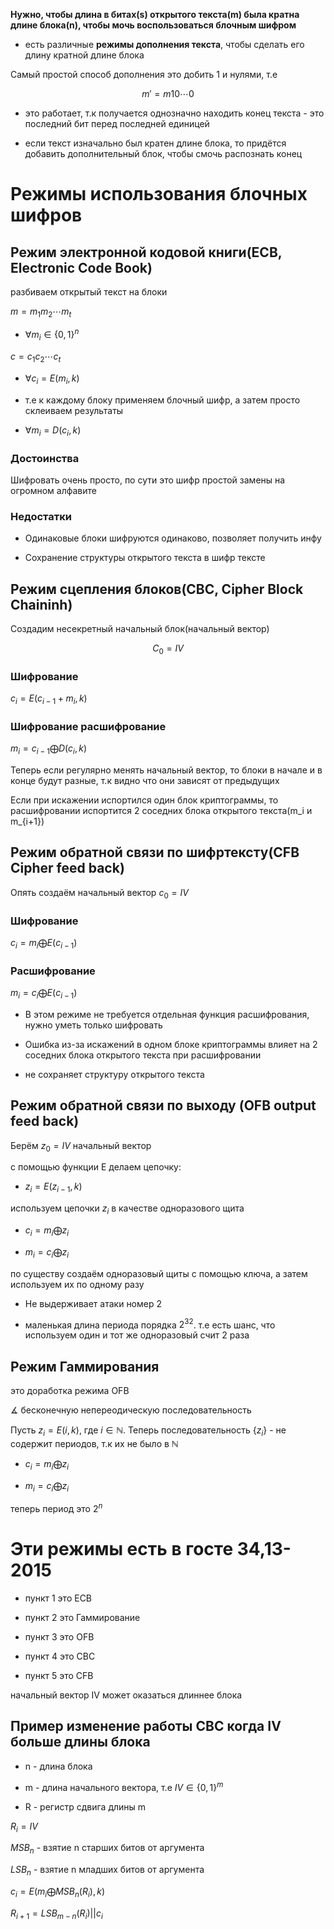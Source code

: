 **Нужно, чтобы длина в битах(s) открытого текста(m) была кратна длине блока(n), чтобы мочь воспользоваться блочным шифром**

* есть различные **режимы дополнения текста**, чтобы сделать его длину кратной длине блока

Самый простой способ дополнения это добить 1 и нулями, т.е 

$$m' = m10\cdots0$$

* это работает, т.к получается однозначно находить конец текста - это последний бит перед последней единицей
  
* если текст изначально был кратен длине блока, то придётся добавить дополнительный блок, чтобы смочь распознать конец

# Режимы использования блочных шифров

## Режим электронной кодовой книги(ECB, Electronic Code Book)

разбиваем открытый текст на блоки

$m = m_1m_2\cdots m_t$

* $\forall m_i \in \{0,1\}^{n}$

$c = c_1c_2\cdots c_t$

* $\forall c_i = E(m_i, k)$

* т.е к каждому блоку применяем блочный шифр, а затем просто склеиваем результаты


* $\forall m_i = D(c_i, k)$

### Достоинства

Шифровать очень просто, по сути это шифр простой замены на огромном алфавите

### Недостатки

* Одинаковые блоки шифруются одинаково, позволяет получить инфу

* Сохранение структуры открытого текста в шифр тексте
  
## Режим сцепления блоков(CBC, Cipher Block Chaininh)
Создадим несекретный начальный блок(начальный вектор)

$$C_0 = IV$$

### Шифрование

$c_i = E(c_{i-1}+m_i,k)$

### Шифрование расшифрование

$m_i = c_{i-1} \bigoplus D(c_i, k)$

Теперь если регулярно менять начальный вектор, то блоки в начале и в конце будут разные, т.к видно что они зависят от предыдущих

Если при искажении испортился один блок криптограммы, то расшифровании испортится 2 соседних блока открытого текста(m_i и m_{i+1})

## Режим обратной связи по шифртексту(CFB Cipher feed back)

Опять создаём начальный вектор $c_0 = IV$

### Шифрование 

$c_i = m_i \bigoplus E(c_{i-1})$

### Расшифрование 

$m_i = c_i \bigoplus E(c_{i-1})$

* В этом режиме не требуется отдельная функция расшифрования, нужно уметь только шифровать

* Ошибка из-за искажений в одном блоке криптограммы влияет на 2 соседних блока открытого текста при расшифровании 

* не сохраняет структуру открытого текста

## Режим обратной связи по выходу (OFB output feed back)

Берём $z_0 = IV$ начальный вектор

c помощью функции E делаем цепочку:
* $z_i = E(z_{i-1}, k)$

используем цепочки $z_i$ в качестве одноразового щита

* $c_i = m_i \bigoplus z_i$

* $m_i = c_i \bigoplus z_i$

по существу создаём одноразовый щиты с помощью ключа, а затем используем их по одному разу

* Не выдерживает атаки номер 2
  
* маленькая длина периода порядка $2^{32}$. т.е есть шанс, что используем один и тот же одноразовый счит 2 раза

## Режим Гаммирования

это доработка режима OFB

$\measuredangle$ бесконечную непереодическую последовательность

Пусть $z_i = E(i,k)$, где $i \in \mathbb{N}$. Теперь последовательность $\{z_i\}$ - не содержит периодов, т.к их не было в $\mathbb{N}$

* $c_i = m_i \bigoplus z_i$

* $m_i = c_i \bigoplus z_i$

теперь период это $2^{n}$

# Эти режимы есть в госте 34,13-2015

* пункт 1 это ECB

* пункт 2 это Гаммирование

* пункт 3 это OFB

* пункт 4 это CBC

* пункт 5 это CFB

начальный вектор IV может  оказаться длиннее блока

## Пример изменение работы CBC когда IV больше длины блока 

* n - длина блока

* m - длина начального вектора, т.е $IV \in \{0,1\}^m$

* R - регистр сдвига длины m

$R_i = IV$

$MSB_n$ - взятие n старших битов от аргумента

$LSB_n$ - взятие n младших битов от аргумента

$c_i = E(m_i \bigoplus MSB_n(R_i), k)$

$R_{i+1} = LSB_{m-n}(R_i) || c_i$